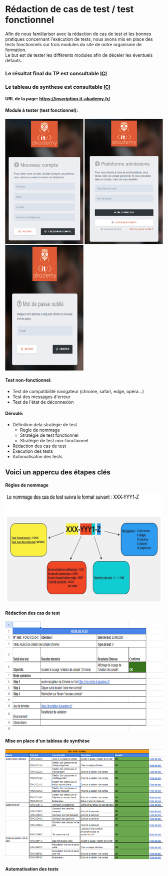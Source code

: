 # Rédaction de cas de test / test fonctionnel
Afin de nous familiariser avec la rédaction de cas de test et les bonnes pratiques concernant l'exécution de tests, nous avons mis en place des tests fonctionnels sur trois modules du site de notre organisme de formation.<br/> Le but est de tester les différents modules afin de déceler les éventuels défauts.<br/>

### Le résultat final du TP est consultable [ICI](https://drive.google.com/file/d/1720sAVumFVjLeetIUoWe4jqj9G7Rctfy/view?usp=sharing)
### Le tableau de synthese est consultable [ICI](https://docs.google.com/spreadsheets/d/1aA-Ja7k0X32QP9de1RDb1nQrjWDv9Zh2IIMYlnGd0h0/pubhtml?gid=0&single=true)

#### URL de la page: https://inscription.it-akademy.fr/ <br/>
#### **Module à tester (test fonctionnel):**
<img src="img/crea.png" width="250" height="400" />   <img src="img/cone.png" width="250" height="400" />   <img src="img/mdp.png" width="250" height="400" />
#### **Test non-fonctionnel:** 
  - Test de compatibilité navigateur (chrome, safari, edge, opéra...)
  - Test des messages d'erreur
  - Test de l'état de déconnexion 

#### Déroulé:
  - Définition dela stratégie de test
    - Regle de nommage
    - Stratégie de test fonctionnel
    - Stratégie de test non-fonctionnel
  - Rédaction des cas de test
  - Execution des tests
  - Automatisaton des tests

## Voici un appercu des étapes clés 
#### Règles de nommage
<img src="img/nom.png" width="700" height="350" />

#### Rédaction des cas de test 
<img src="img/cas.png" width="700" height="350" />

#### Mise en place d'un tableau de synthèse 
<img src="img/synth.png" width="700" height="350" />

#### Automatisation des tests 

